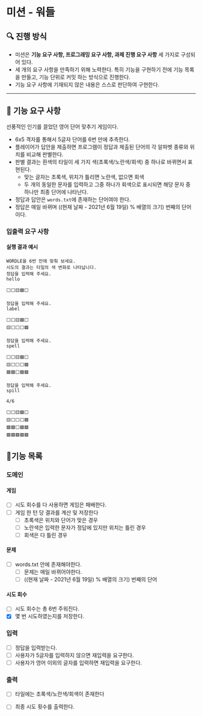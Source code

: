 # 미션 - 워들

## 🔍 진행 방식

- 미션은 **기능 요구 사항, 프로그래밍 요구 사항, 과제 진행 요구 사항** 세 가지로 구성되어 있다.
- 세 개의 요구 사항을 만족하기 위해 노력한다. 특히 기능을 구현하기 전에 기능 목록을 만들고, 기능 단위로 커밋 하는 방식으로 진행한다.
- 기능 요구 사항에 기재되지 않은 내용은 스스로 판단하여 구현한다.

---

## 🚀 기능 요구 사항

선풍적인 인기를 끌었던 영어 단어 맞추기 게임이다.

- 6x5 격자를 통해서 5글자 단어를 6번 만에 추측한다.
- 플레이어가 답안을 제출하면 프로그램이 정답과 제출된 단어의 각 알파벳 종류와 위치를 비교해 판별한다.
- 판별 결과는 흰색의 타일이 세 가지 색(초록색/노란색/회색) 중 하나로 바뀌면서 표현된다.
   - 맞는 글자는 초록색, 위치가 틀리면 노란색, 없으면 회색
   - 두 개의 동일한 문자를 입력하고 그중 하나가 회색으로 표시되면 해당 문자 중 하나만 최종 단어에 나타난다.
- 정답과 답안은 `words.txt`에 존재하는 단어여야 한다.
- 정답은 매일 바뀌며 ((현재 날짜 - 2021년 6월 19일) % 배열의 크기) 번째의 단어이다.

### 입출력 요구 사항

#### 실행 결과 예시

```
WORDLE을 6번 만에 맞춰 보세요.
시도의 결과는 타일의 색 변화로 나타납니다.
정답을 입력해 주세요.
hello

⬜⬜🟨🟩⬜

정답을 입력해 주세요.
label

⬜⬜🟨🟩⬜
🟨⬜⬜⬜🟩

정답을 입력해 주세요.
spell

⬜⬜🟨🟩⬜
🟨⬜⬜⬜🟩
🟩🟩⬜🟩🟩

정답을 입력해 주세요.
spill

4/6

⬜⬜🟨🟩⬜
🟨⬜⬜⬜🟩
🟩🟩⬜🟩🟩
🟩🟩🟩🟩🟩
```
## 📄기능 목록

### 도메인
#### 게임
 - [ ] 시도 회수를 다 사용하면 게임은 패배한다.
 - [ ] 게임 한 턴 당 결과를 계산 및 저장한다
   - [ ] 초록색은 위치와 단어가 맞은 경우
   - [ ] 노란색은 입력한 문자가 정답에 있지만 위치는 틀린 경우
   - [ ] 회색은 다 틀린 경우

#### 문제
 - [ ] words.txt 안에 존재해야한다.
   - [ ] 문제는 매일 바뀌어야한다.
   - [ ] ((현재 날짜 - 2021년 6월 19일) % 배열의 크기) 번째의 단어
   
#### 시도 회수
 - [ ] 시도 회수는 총 6번 주워진다.
 - [x] 몇 번 시도하였는지를 저장한다.

### 입력
 - [ ] 정답을 입력받는다. 
 - [ ] 사용자가 5글자를 입력하지 않으면 재입력을 요구한다.
 - [ ] 사용자가 영어 이외의 글자를 입력하면 재입력을 요구한다.

### 출력
 - [ ] 타일에는 초록색/노란색/회색이 존재한다
 - [ ] 최종 시도 횟수를 출력한다.

